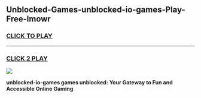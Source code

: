 
## Unblocked-Games-unblocked-io-games-Play-Free-lmowr
<h3>
<a href="https://premium76.site?title=unblocked-io-games&ref=10A">CLICK TO PLAY</a></h3>
<hr>

<h3>
<a href="https://premium76.site?title=unblocked-io-games&ref=10A">CLICK 2 PLAY</a>
  
</h3>

<a href="https://premium76.site?title=unblocked-io-games&ref=10A"><img src="https://clearcache.store/games.png"></a>


**unblocked-io-games games unblocked: Your Gateway to Fun and Accessible Online Gaming**
